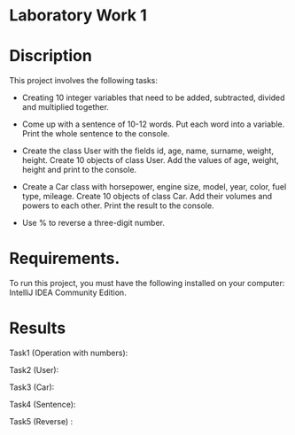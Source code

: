 # Laboratory Work 1

# Discription

This project involves the following tasks:

- Creating 10 integer variables that need to be added, subtracted, divided and multiplied together.

- Come up with a sentence of 10-12 words. Put each word into a variable. Print the whole sentence to the console.

- Create the class User with the fields id, age, name, surname, weight, height. Create 10 objects of class User. Add the values of age, weight, height and print to the console.

- Create a Car class with horsepower, engine size, model, year, color, fuel type, mileage. Create 10 objects of class Car. Add their volumes and powers to each other. Print the result to the console.

- Use % to reverse a three-digit number.


# Requirements.
To run this project, you must have the following installed on your computer: IntelliJ IDEA Community Edition.


# Results

Task1 (Operation with numbers):


Task2 (User):


Task3 (Car):


Task4 (Sentence):


Task5 (Reverse) :
